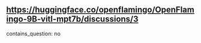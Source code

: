 ## https://huggingface.co/openflamingo/OpenFlamingo-9B-vitl-mpt7b/discussions/3

contains_question: no